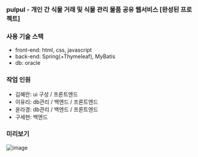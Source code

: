 ### pulpul - 개인 간 식물 거래 및 식물 관리 물품 공유 웹서비스 [완성된 프로젝트]

### 사용 기술 스택

- front-end: html, css, javascript
- back-end: Spring(+Thymeleaf), MyBatis
- db: oracle

### 작업 인원

- 김혜란: ui 구성 / 프론트엔드
- 이유리: db관리 / 백엔드 / 프론트엔드
- 윤라경: db관리 / 백엔드 / 프론트엔드
- 구세현: 백엔드


### 미리보기
![image](https://github.com/hyeran0513/pitapet/assets/69576326/62c9f861-c4e3-45f8-b155-63ac2062c0bb)
